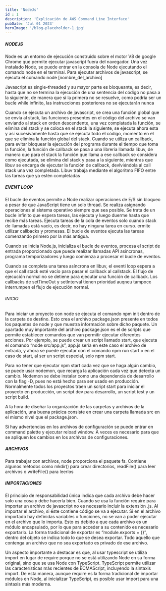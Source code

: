 ```yaml
---
title: 'NodeJs'
id : 1
description: 'Explicación de AWS Command Line Interface'
pubDate: 'Jul 01 2023'
heroImage: '/blog-placeholder-1.jpg'
---
```


##### NODEJS
Node es un entorno de ejecución construido sobre el motor V8 de google Chrome que permite ejecutar javascript fuera del navegador. Una vez instalado Node, se puede entrar en la consola de Node ejecutando el comando node en el terminal. Para ejecutar archivos de javascript, se ejecuta el comando node [nombre_del_archivo]

Javascript es single-threaded y su mayor parte es bloqueante, es decir, hasta que no se termina la ejecución de una sentencia del código no pasa a la siguiente, de manera que si la primera no se resuelve, como podría ser un bucle while infinito, las instrucciones posteriores no se ejecutarán nunca

Cuando se ejecuta un archivo de javascript, se crea una función global que se envía al stack, las funciones presentes en el código del archivo se van enviando al stack en orden descendente, una vez  complatada la función, se elimina del stack y se coloca en el stack la siguiente, se ejecuta ahora esta  y así sucesivamente hasta que se ejecuta todo el código, momento en el que se elimina la función global del stack. Cuando se utiliza un callback, para evitar bloquear la ejecución del programa durante el tiempo que toma la función, la función de callback se pasa a una librería llamada libuv, de manera que para el stack la función que llama a ese callback se considera como ejecutada, se elimina del stack y pasa a la siguiente, mientras que libuv se encarga de ejecutar la función de callback, devlviéndola al call stack una vez completada. Libuv trabaja mediante el algoritmo FIFO entre las tareas que ya estén completadas

##### EVENT LOOP
El bucle de eventos permite a Node realizar operaciones de E/S sin bloqueo a pesar de que JavaScript tiene un solo thread. Se realiza asignando operaciones al sistema operativo siempre que sea posible. Se trata de un bucle infinito que espera tareas, las ejecuta y luego duerme hasta que recibe más tareas. Ejecuta tareas de la cola de eventos solo cuando stack de llamadas está vacío, es decir, no hay ninguna tarea en curso. ermite utilizar callbacks y promesas. El bucle de eventos ejecuta las tareas comenzando primero por la más antigua.

Cuando se inicia Node.js, inicializa el bucle de eventos, procesa el script de entrada proporcionado que puede realizar llamadas API asíncronas, programa temporizadores y luego comienza a procesar el bucle de eventos. 

Cuando se completa una tarea asíncrona en libuv, el eventi loop espera a que el call stack esté vacío para pasar el callback al callstack. El flujo de ejecución normal no se detiene para ejecutar una función de callback. Los callbacks de setTimeOut y setInterval tienen prioridad auqneu tampoco interrumpen el flujo de ejecución normal.

###### INICIO
Para iniciar un proyecto con node se ejecuta el comando npm init dentro de la carpeta de destino. Esto crea el archivo package.json presente en todos los paquetes de node y que muestra información sobre dicho paquete. Un apartado muy importante del archivo package.json es el de scripts que permite establecer comandos que van permitir ejecutar diferentes acciones. Por ejemplo, se puede crear un script llamado start, que ejecuta el comando “node src/app.js”, app.js sería en este caso el archivo de entrada, y ahora se puede ejecutar con el comando npm run start o en el caso de start, al ser un script especial, solo npm start.

Para no tener que ejecutar npm start cada vez que se haga algún cambio, se puede usar nodemon, que recarga la aplicación cada vez que detecta un cambio. Nodemon se debe instalar como una dependencia de desarrollo con la flag -D, pues no está hecho para ser usado en producción. Normalmente todos los proyectos traen un script start para iniciar el proyecto en producción, un script dev para desarrollo, un script test y un script build.

A la hora de diseñar la organización de las carpetas y archivos de la aplicación, una buena prácica consiste en crear una carpeta llamada src en el mismo nivel que el package.json.

Si hay advertencias en los archivos de configuración se puede entrar en command palette y ejecutar reload window. A veces es necesario para que se apliquen los cambios en los archivos de configuraciones.

##### ARCHIVOS
Para trabajar con archivos, node proporciona el paquete fs. Contiene algunos métodos como mkdir() para crear directorios, readFile() para leer archivos o writeFile() para leerlos

##### IMPORTACIONES
El principio de responsabilidad única indica que cada archivo debe hacer solo una cosa y debe hacerla bien. Cuando se usa la función require para importar un archivo de javascript no es necesario incluir la extensión .js. Al importar el archivo, si éste contiene código se va a ejecutar. Si en el archivo importado hay definidas variables o funciones, no se van a poder ejecutar en el archivo que lo importa. Esto es debido a que cada archivo es un módulo encapsulado, por lo que para acceder a su contenido es necesario exportarlo. La forma tradicional de exportar es “module.exports = {}”, dentro del objeto se indica todo lo que se desea exportar. Todo aquello que contenga un archivo que no sea exportado es privado de ese archivo.

Un aspecto importante a destacar es que, al usar typescript  se utiliza import en lugar de require porque no se está utilizando Node en su forma original, sino que se usa Node con TypeScript. TypeScript permite utilizar las características más recientes de ECMAScript, incluyendo la sintaxis import. De esta manera, aunque require es la forma tradicional de importar módulos en Node, al inicializar TypeScript, es posible usar import para una sintaxis más moderna.